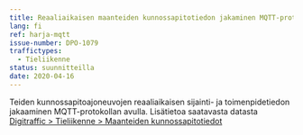 ```yaml
---
title: Reaaliaikaisen maanteiden kunnossapitotiedon jakaminen MQTT-protokolla
lang: fi
ref: harja-mqtt
issue-number: DPO-1079
traffictypes:
  - Tieliikenne
status: suunnitteilla
date: 2020-04-16
---
```


Teiden kunnossapitoajoneuvojen reaaliaikaisen sijainti- ja toimenpidetiedon jakaaminen MQTT-protokollan avulla.
Lisätietoa saatavasta datasta [Digitraffic > Tieliikenne > Maanteiden kunnossapitotiedot](/tieliikenne/#maanteiden-kunnossapitotiedot)